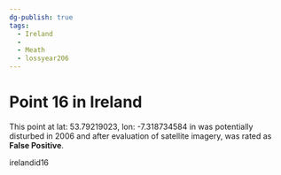 ```yaml
---
dg-publish: true
tags:
  - Ireland
  - 
  - Meath
  - lossyear206
---
```


# Point 16 in Ireland

This point at lat: 53.79219023, lon: -7.318734584 in  was potentially disturbed in 2006 and after evaluation of satellite imagery, was rated as **False Positive**.



irelandid16